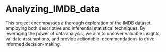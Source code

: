 # Analyzing_IMDB_data
This project encompasses a thorough exploration of the IMDB dataset, employing both descriptive and inferential statistical techniques. By leveraging the power of data analysis, we aim to uncover valuable insights, validate assumptions, and provide actionable recommendations to drive informed decision-making.
